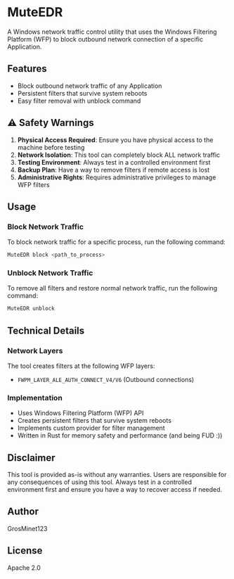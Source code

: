 # MuteEDR

A Windows network traffic control utility that uses the Windows Filtering Platform (WFP) to block outbound network connection of a specific Application.

## Features

- Block outbound network traffic of any Application
- Persistent filters that survive system reboots
- Easy filter removal with unblock command

## ⚠️ Safety Warnings

1. **Physical Access Required**: Ensure you have physical access to the machine before testing
2. **Network Isolation**: This tool can completely block ALL network traffic
3. **Testing Environment**: Always test in a controlled environment first
4. **Backup Plan**: Have a way to remove filters if remote access is lost
5. **Administrative Rights**: Requires administrative privileges to manage WFP filters

## Usage

### Block Network Traffic

To block network traffic for a specific process, run the following command:

```bash
MuteEDR block <path_to_process>
```

### Unblock Network Traffic

To remove all filters and restore normal network traffic, run the following command:

```bash
MuteEDR unblock
```

## Technical Details

### Network Layers
The tool creates filters at the following WFP layers:
- `FWPM_LAYER_ALE_AUTH_CONNECT_V4/V6` (Outbound connections)

### Implementation
- Uses Windows Filtering Platform (WFP) API
- Creates persistent filters that survive system reboots
- Implements custom provider for filter management
- Written in Rust for memory safety and performance (and being FUD :))


## Disclaimer

This tool is provided as-is without any warranties. Users are responsible for any consequences of using this tool. Always test in a controlled environment first and ensure you have a way to recover access if needed.

## Author

GrosMinet123

## License

Apache 2.0
